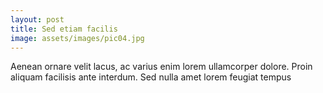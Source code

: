 ```yaml
---
layout: post
title: Sed etiam facilis
image: assets/images/pic04.jpg
---
```

Aenean ornare velit lacus, ac varius enim lorem ullamcorper dolore. Proin aliquam facilisis ante interdum. Sed nulla amet lorem feugiat tempus
<!--excerpt-->